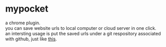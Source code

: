 # mypocket
a chrome plugin.  
you can save website urls to local computer or cloud server in one click.  
an intersting usage is put the saved urls under a git respository associated with github, just like [this](https://github.com/Wusuluren/mypocket-bookmarks). 